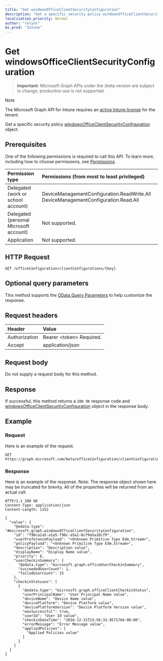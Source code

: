 ```yaml
---
title: "Get windowsOfficeClientSecurityConfiguration"
description: "Get a specific security policy windowsOfficeClientSecurityConfiguration object."
localization_priority: Normal
author: "rolyon"
ms.prod: "Intune"
---
```


# Get windowsOfficeClientSecurityConfiguration

> **Important:** Microsoft Graph APIs under the /beta version are subject to change; production use is not supported.

> [!NOTE]
> The Microsoft Graph API for Intune requires an [active Intune license](https://go.microsoft.com/fwlink/?linkid=839381) for the tenant.

Get a specific security policy [windowsOfficeClientSecurityConfiguration](../resources/intune-cirrus-windowsofficeclientsecurityconfiguration.md) object.

## Prerequisites
One of the following permissions is required to call this API. To learn more, including how to choose permissions, see [Permissions](/graph/permissions-reference).

|Permission type|Permissions (from most to least privileged)|
|:---|:---|
|Delegated (work or school account)|DeviceManagementConfiguration.ReadWrite.All DeviceManagementConfiguration.Read.All|
|Delegated (personal Microsoft account)|Not supported.|
|Application|Not supported.|

## HTTP Request
<!-- {
  "blockType": "ignored"
}
-->
``` http
GET /officeConfiguration/clientConfigurations/{key}
```

## Optional query parameters
This method supports the [OData Query Parameters](https://developer.microsoft.com/en-us/graph/docs/overview/query_parameters) to help customize the response.

## Request headers
|Header|Value|
|:---|:---|
|Authorization|Bearer &lt;token&gt; Required.|
|Accept|application/json|

## Request body
Do not supply a request body for this method.

## Response
If successful, this method returns a `200 OK` response code and [windowsOfficeClientSecurityConfiguration](../resources/intune-cirrus-windowsofficeclientsecurityconfiguration.md) object in the response body.

## Example

### Request
Here is an example of the request.
``` http
GET https://graph.microsoft.com/beta/officeConfiguration/clientConfigurations/{key}
```

### Response
Here is an example of the response. Note: The response object shown here may be truncated for brevity. All of the properties will be returned from an actual call.
``` http
HTTP/1.1 200 OK
Content-Type: application/json
Content-Length: 1152

{
  "value": {
    "@odata.type": "#microsoft.graph.windowsOfficeClientSecurityConfiguration",
    "id": "f90ca1a5-a1a5-f90c-a5a1-0cf9a5a10cf9",
    "userPreferencePayload": "<Unknown Primitive Type Edm.Stream>",
    "policyPayload": "<Unknown Primitive Type Edm.Stream>",
    "description": "Description value",
    "displayName": "Display Name value",
    "priority": 8,
    "userCheckinSummary": {
      "@odata.type": "microsoft.graph.officeUserCheckinSummary",
      "succeededUserCount": 2,
      "failedUserCount": 15
    },
    "checkinStatuses": [
      {
        "@odata.type": "microsoft.graph.officeClientCheckinStatus",
        "userPrincipalName": "User Principal Name value",
        "deviceName": "Device Name value",
        "devicePlatform": "Device Platform value",
        "devicePlatformVersion": "Device Platform Version value",
        "wasSuccessful": true,
        "userId": "User Id value",
        "checkinDateTime": "2016-12-31T23:56:33.9571764-08:00",
        "errorMessage": "Error Message value",
        "appliedPolicies": [
          "Applied Policies value"
        ]
      }
    ]
  }
}
```



